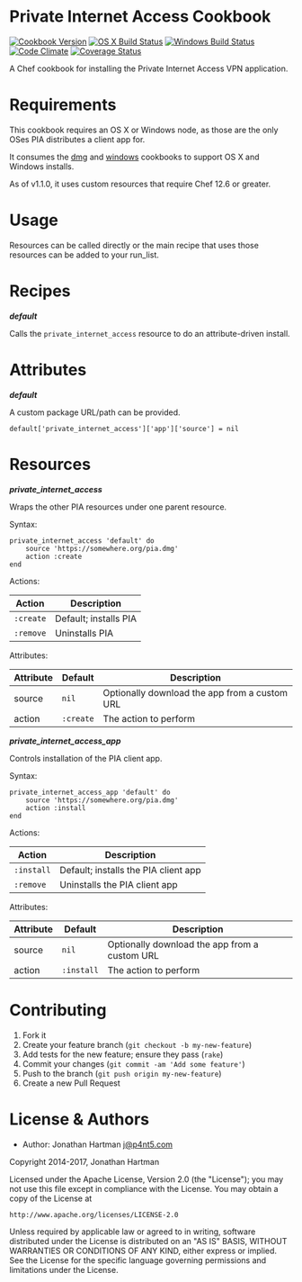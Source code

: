 Private Internet Access Cookbook
================================
[![Cookbook Version](https://img.shields.io/cookbook/v/private-internet-access.svg)][cookbook]
[![OS X Build Status](https://img.shields.io/travis/RoboticCheese/private-internet-access-chef.svg)][travis]
[![Windows Build Status](https://img.shields.io/appveyor/ci/RoboticCheese/private-internet-access-chef.svg)][appveyor]
[![Code Climate](https://img.shields.io/codeclimate/github/RoboticCheese/private-internet-access-chef.svg)][codeclimate]
[![Coverage Status](https://img.shields.io/coveralls/RoboticCheese/private-internet-access-chef.svg)][coveralls]

[cookbook]: https://supermarket.chef.io/cookbooks/private-internet-access
[travis]: https://travis-ci.org/RoboticCheese/private-internet-access-chef
[appveyor]: https://ci.appveyor.com/project/RoboticCheese/private-internet-access-chef
[codeclimate]: https://codeclimate.com/github/RoboticCheese/private-internet-access-chef
[coveralls]: https://coveralls.io/r/RoboticCheese/private-internet-access-chef

A Chef cookbook for installing the Private Internet Access VPN application.

Requirements
============

This cookbook requires an OS X or Windows node, as those are the only OSes
PIA distributes a client app for.

It consumes the [dmg](https://supermarket.chef.io/cookbooks/dmg) and
[windows](https://supermarket.chef.io/cookbooks/windows) cookbooks to support
OS X and Windows installs.

As of v1.1.0, it uses custom resources that require Chef 12.6 or greater.

Usage
=====

Resources can be called directly or the main recipe that uses those resources
can be added to your run\_list.

Recipes
=======

***default***

Calls the `private_internet_access` resource to do an attribute-driven install.

Attributes
==========

***default***

A custom package URL/path can be provided.

    default['private_internet_access']['app']['source'] = nil

Resources
=========

***private_internet_access***

Wraps the other PIA resources under one parent resource.

Syntax:

    private_internet_access 'default' do
        source 'https://somewhere.org/pia.dmg'
        action :create
    end

Actions:

| Action    | Description           |
|-----------|-----------------------|
| `:create` | Default; installs PIA |
| `:remove` | Uninstalls PIA        |

Attributes:

| Attribute | Default   | Description                                   |
|-----------|-----------|-----------------------------------------------|
| source    | `nil`     | Optionally download the app from a custom URL |
| action    | `:create` | The action to perform                         |

***private_internet_access_app***

Controls installation of the PIA client app.

Syntax:

    private_internet_access_app 'default' do
        source 'https://somewhere.org/pia.dmg'
        action :install
    end

Actions:

| Action     | Description                          |
|------------|--------------------------------------|
| `:install` | Default; installs the PIA client app |
| `:remove`  | Uninstalls the PIA client app        |

Attributes:

| Attribute | Default    | Description                                   |
|-----------|------------|-----------------------------------------------|
| source    | `nil`      | Optionally download the app from a custom URL |
| action    | `:install` | The action to perform                         |

Contributing
============

1. Fork it
2. Create your feature branch (`git checkout -b my-new-feature`)
3. Add tests for the new feature; ensure they pass (`rake`)
4. Commit your changes (`git commit -am 'Add some feature'`)
5. Push to the branch (`git push origin my-new-feature`)
6. Create a new Pull Request

License & Authors
=================
- Author: Jonathan Hartman <j@p4nt5.com>

Copyright 2014-2017, Jonathan Hartman

Licensed under the Apache License, Version 2.0 (the "License");
you may not use this file except in compliance with the License.
You may obtain a copy of the License at

    http://www.apache.org/licenses/LICENSE-2.0

Unless required by applicable law or agreed to in writing, software
distributed under the License is distributed on an "AS IS" BASIS,
WITHOUT WARRANTIES OR CONDITIONS OF ANY KIND, either express or implied.
See the License for the specific language governing permissions and
limitations under the License.
